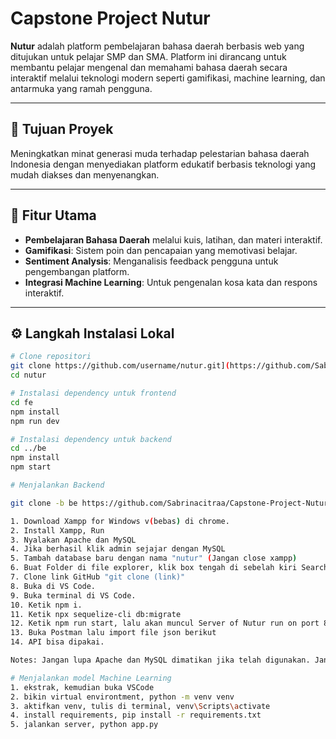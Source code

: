 # Capstone Project Nutur

**Nutur** adalah platform pembelajaran bahasa daerah berbasis web yang ditujukan untuk pelajar SMP dan SMA. Platform ini dirancang untuk membantu pelajar mengenal dan memahami bahasa daerah secara interaktif melalui teknologi modern seperti gamifikasi, machine learning, dan antarmuka yang ramah pengguna.

---

## 🎯 Tujuan Proyek

Meningkatkan minat generasi muda terhadap pelestarian bahasa daerah Indonesia dengan menyediakan platform edukatif berbasis teknologi yang mudah diakses dan menyenangkan.

---

## 🚀 Fitur Utama

- **Pembelajaran Bahasa Daerah** melalui kuis, latihan, dan materi interaktif.
- **Gamifikasi**: Sistem poin dan pencapaian yang memotivasi belajar.
- **Sentiment Analysis**: Menganalisis feedback pengguna untuk pengembangan platform.
- **Integrasi Machine Learning**: Untuk pengenalan kosa kata dan respons interaktif.

---

## ⚙️ Langkah Instalasi Lokal

```bash
# Clone repositori
git clone https://github.com/username/nutur.git](https://github.com/Sabrinacitraa/Capstone-Project-Nutur.git
cd nutur

# Instalasi dependency untuk frontend
cd fe
npm install
npm run dev

# Instalasi dependency untuk backend
cd ../be
npm install
npm start

# Menjalankan Backend

git clone -b be https://github.com/Sabrinacitraa/Capstone-Project-Nutur.git 

1. Download Xampp for Windows v(bebas) di chrome.
2. Install Xampp, Run
3. Nyalakan Apache dan MySQL
4. Jika berhasil klik admin sejajar dengan MySQL
5. Tambah database baru dengan nama "nutur" (Jangan close xampp)
6. Buat Folder di file explorer, klik box tengah di sebelah kiri Search. Ketik CMD
7. Clone link GitHub "git clone (link)"
8. Buka di VS Code.
9. Buka terminal di VS Code.
10. Ketik npm i.
11. Ketik npx sequelize-cli db:migrate
12. Ketik npm run start, lalu akan muncul Server of Nutur run on port 8080
13. Buka Postman lalu import file json berikut
14. API bisa dipakai.

Notes: Jangan lupa Apache dan MySQL dimatikan jika telah digunakan. Jangan langsung close Xampp ‼

# Menjalankan model Machine Learning
1. ekstrak, kemudian buka VSCode
2. bikin virtual environtment, python -m venv venv
3. aktifkan venv, tulis di terminal, venv\Scripts\activate
4. install requirements, pip install -r requirements.txt
5. jalankan server, python app.py 






